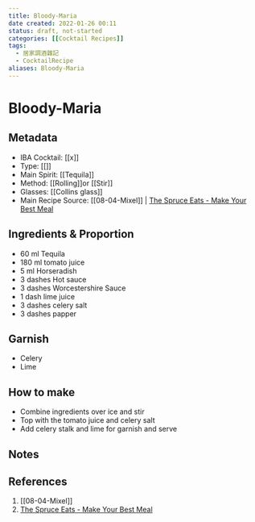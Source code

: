 ```yaml
---
title: Bloody-Maria
date created: 2022-01-26 00:11
status: draft, not-started
categories: [[Cocktail Recipes]]
tags:
  - 居家調酒雜記
  - CocktailRecipe
aliases: Bloody-Maria
---
```

# Bloody-Maria

## Metadata

- IBA Cocktail: [[x]]
- Type: [[]]
- Main Spirit: [[Tequila]]
- Method: [[Rolling]]or [[Stir]]
- Glasses: [[Collins glass]]
- Main Recipe Source: [[08-04-Mixel]] | [The Spruce Eats - Make Your Best Meal](https://www.thespruceeats.com/)

## Ingredients & Proportion

- 60 ml Tequila
- 180 ml tomato juice
- 5 ml Horseradish
- 3 dashes Hot sauce
- 3 dashes Worcestershire Sauce
- 1 dash lime juice
- 3 dashes celery salt
- 3 dashes papper

## Garnish

- Celery
- Lime

## How to make

- Combine ingredients over ice and stir
- Top with the tomato juice and celery salt
- Add celery stalk and lime for garnish and serve

## Notes

## References

1. [[08-04-Mixel]]
2. [The Spruce Eats - Make Your Best Meal](https://www.thespruceeats.com/)